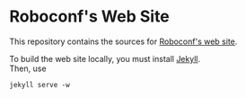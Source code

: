 # Roboconf's Web Site

This repository contains the sources for [Roboconf's web site](http://roboconf.net).

To build the web site locally, you must install [Jekyll](http://jekyllrb.com/).  
Then, use

	jekyll serve -w
